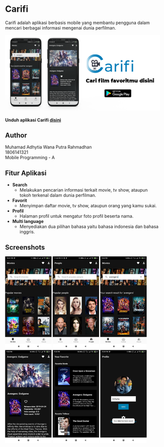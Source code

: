 # Carifi
Carifi adalah aplikasi berbasis mobile yang membantu pengguna dalam mencari berbagai informasi mengenai dunia perfilman.  

<a href="https://play.google.com/store/apps/details?id=id.ac.ui.cs.mobileprogramming.adhytia.carifi" title="Get it on Google Play"><img src="screenshot/Feature graphic.png"></a>
#### Unduh aplikasi Carifi <a href="https://play.google.com/store/apps/details?id=id.ac.ui.cs.mobileprogramming.adhytia.carifi" ><b>disini</b></a>

## Author
Muhamad Adhytia Wana Putra Rahmadhan <br>
1806141321 <br>
Mobile Programming - A <br>

## Fitur Aplikasi
* **Search**
	* Melakukan pencarian informasi terkait movie, tv show, ataupun tokoh terkenal dalam dunia perfilman.
* **Favorit**
	* Menyimpan daftar movie, tv show, ataupun orang yang kamu sukai.
* **Profil**
	* Halaman profil untuk mengatur foto profil beserta nama.
* **Multi language**
	* Menyediakan dua pilihan bahasa yaitu bahasa indonesia dan bahasa inggris.

## Screenshots

[<img src="screenshot/popular_movies.jpg" alt="Popular Movies" width="30%" />](screenshot/popular_movies.jpg)
[<img src="screenshot/popular_people.jpg" alt="Popular People" width="30%" />](screenshot/popular_people.jpg)
[<img src="screenshot/search_avengers.jpg" alt="Search" width="30%" />](screenshot/search_avengers.jpg)
[<img src="screenshot/avengers_details.jpg" alt="Details" width="30%" />](screenshot/avengers_details.jpg)
[<img src="screenshot/favorite.jpg" alt="Favorite" width="30%" />](screenshot/favorite.jpg)
[<img src="screenshot/profile.jpg" alt="Profile" width="30%" />](screenshot/profile.jpg)
